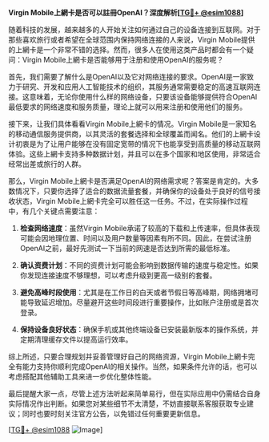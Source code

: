 **Virgin Mobile上網卡是否可以註冊OpenAI？深度解析[[TG💪+ @esim1088](https://t.me/s/esim1088)]**

随着科技的发展，越来越多的人开始关注如何通过自己的设备连接到互联网。对于那些喜欢旅行或者希望在全球范围内保持网络连接的人来说，Virgin Mobile提供的上網卡是一个非常不错的选择。然而，很多人在使用这类产品时都会有一个疑问：Virgin Mobile上網卡是否能够用于注册和使用OpenAI的服务呢？

首先，我们需要了解什么是OpenAI以及它对网络连接的要求。OpenAI是一家致力于研究、开发和应用人工智能技术的组织，其服务通常需要稳定的高速互联网连接。这意味着，无论你使用什么样的网络设备，只要该设备能够提供符合OpenAI最低要求的网络速度和服务质量，理论上就可以用来注册和使用他们的服务。

接下来，让我们具体看看Virgin Mobile上網卡的情况。Virgin Mobile是一家知名的移动通信服务提供商，以其灵活的套餐选择和全球覆盖而闻名。他们的上網卡设计初衷是为了让用户能够在没有固定宽带的情况下也能享受到高质量的移动互联网体验。这些上網卡支持多种数据计划，并且可以在多个国家和地区使用，非常适合经常出差或旅行的人群。

那么，Virgin Mobile上網卡是否满足OpenAI的网络需求呢？答案是肯定的。大多数情况下，只要你选择了适合的数据流量套餐，并确保你的设备处于良好的信号接收状态，Virgin Mobile上網卡完全可以胜任这一任务。不过，在实际操作过程中，有几个关键点需要注意：

1. **检查网络速度**：虽然Virgin Mobile承诺了较高的下载和上传速率，但具体表现可能会因地理位置、时间以及用户数量等因素有所不同。因此，在尝试注册OpenAI之前，最好先测试一下当前的网速是否达到所需的最低标准。
   
2. **确认资费计划**：不同的资费计划可能会影响到数据传输的速度与稳定性。如果你发现连接速度不够理想，可以考虑升级到更高一级别的套餐。

3. **避免高峰时段使用**：尤其是在工作日的白天或者节假日等高峰期，网络拥堵可能导致延迟增加。尽量避开这些时间段进行重要操作，比如账户注册或是首次登录。

4. **保持设备良好状态**：确保手机或其他终端设备已安装最新版本的操作系统，并定期清理缓存文件以提高运行效率。

综上所述，只要合理规划并妥善管理好自己的网络资源，Virgin Mobile上網卡完全有能力支持你顺利完成OpenAI的相关操作。当然，如果条件允许的话，也可以考虑搭配其他辅助工具来进一步优化整体性能。

最后提醒大家一点，尽管上述方法听起来简单易行，但在实际应用中仍需结合自身实际情况作出判断。如果您对某些细节不太清楚，不妨直接联系客服获取专业建议；同时也要时刻关注官方公告，以免错过任何重要更新信息。

[[TG💪+ @esim1088](https://t.me/s/esim1088) ![Image](https://i.postimg.cc/4NQfJmqS/Snipaste-2025-05-13-00-14-12.png)]